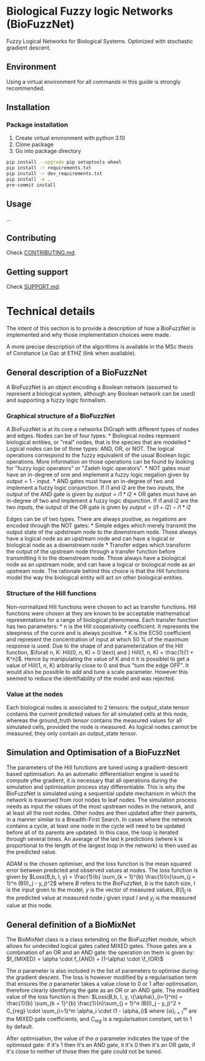 # Biological Fuzzy logic Networks (BioFuzzNet)

Fuzzy Logical Networks for Biological Systems. Optimized with stochastic gradient descent.

## Environment
Using a virtual environment for all commands in this guide is strongly recommended.

## Installation

### Package installation
1. Create virtual environment with python 3.10
2. Clone package
3. Go into package directory

```sh
pip install --upgrade pip setuptools wheel
pip install -r requirements.txt
pip install -r dev_requirements.txt
pip install -e .
pre-commit install
```

## Usage
...

## Contributing

Check [CONTRIBUTING.md](.github/CONTRIBUTING.md).

## Getting support

Check [SUPPORT.md](.github/SUPPORT.md).

# Technical details

The intent of this section is to provide a description of how a BioFuzzNet is implemented and why those implementation choices were made.

A more precise description of the algorithms is available in the MSc thesis of Constance Le Gac at ETHZ (link when available).

## General description of a BioFuzzNet

A BioFuzzNet is an object encoding a Boolean network (assumed to represent a biological system, although any Boolean network can be used) and supporting a fuzzy logic formalism.

### Graphical structure of a BioFuzzNet

A BioFuzzNet is at its core a networkx DiGraph with different types of nodes and edges.
Nodes can be of four types:
    * Biological nodes represent biological entities, or "real" nodes, that is the species that are modelled
    * Logical nodes can be of three types: AND, OR, or NOT. The logical operations correspond to the fuzzy equivalent of the usual Boolean logic operations. More information on those operations can be found by looking for "fuzzy logic operators" or "Zadeh logic operators".
        * NOT gates must have an in-degree of one and implement a fuzzy logic negation given by output = 1 - input.
        * AND gates must have an in-degree of two and implement a fuzzy logic conjunction. If i1 and i2 are the two inputs, the output of the AND gate is given by $output = i1 * i2$
        * OR gates must have an in-degree of two and implement a fuzzy logic disjunction. If i1 and i2 are the two inputs, the output of the OR gate is given by $output = (i1 + i2)- i1 * i2$

Edges can be of two types. There are always positive, as negations are encoded through the NOT gates:
    * Simple edges which merely transmit the output state of the updstream node to the downstream node. Those always have a logical node as an upstream node and can have a logical or biological node as a downstream node
    * Transfer edges which transform the output of the upstream node through a transfer function before transmitting it to the downstream node. Those always have a biological node as an upstream node, and can have a logical or biological node as an upstream node.
The rationale behind this choice is that the Hill functions model the way the biological entity will act on other biological entities.

### Structure of the Hill functions

Non-normalized Hill functions were chosen to act as transfer functions. Hill functions were chosen at they are known to be acceptable mathematical representations for a range of biological phenomena.
Each transfer function has two parameters:
    * n is the Hill cooperativity coefficient. It represents the steepness of the curve and is always positive.
    * K is the EC50 coefficient and represent the concentration of input at which 50 \% of the maximum response is used.
Due to the shape of and parameterization of the Hill function, $\forall n, K: Hill(0, n, K) = 0 \text{ and } Hill(1, n, K) = \frac{1}{1 + K^n}$. Hence by manipulating the value of K and n it is possiblel to get a value of Hill(1, n, K) arbitrarily close to 0 and thus "turn the edge OFF".
It would also be possible to add and tune a scale parameter. However this seemed to reduce the identifiability of the model and was rejected.

### Value at the nodes
Each biological nodes is associated to 2 tensors: the output_state tensor contains the current predicted values for all simulated cells at this node, whereas the ground_truth tensor contains the measured values for all simulated cells, provided the node is measured.
As logical nodes cannot be measured, they only contain an output_state tensor.

## Simulation and Optimisation of a BioFuzzNet

The parameters of the Hill functions are tuned using a gradient-descent based optimisation. As an automatic differentiation engine is used to compute ythe gradient, it is necessary that all operations during the simulation and optimisation process stay differentiable. This is why the BioFuzzNet is simulated using a sequential update mechanism in which the network is traversed from root nodes to leaf nodes.
The simulation process needs as input the values of the most upstream nodes in the network, and at least all the root nodes. Other nodes are then updated after their parents, in a manner similar to a Breadth-First Search. In cases where the network contains a cycle, at least one node in the cycle will need to be updated before all of its parents are updated. In this case, the loop is iterated through several times. An average of the last k predictions (where k is proportional to the length of the largest loop in the network) is then used as the predicted value.

ADAM is the chosen optimiser, and the loss function is the mean squared error between predicted and observed values at nodes.
The loss function is given by $Loss(B,b, I, y) = \frac{1}{b} \sum_{k = 1}^{b} \frac{1}{n}\sum_{j = 1}^n (B(I)_j - y_j)^2$ where $B$ refers to the BioFuzzNet, $b$ is the batch size,  $I$ is the input given to the model, $y$ is the vector of measured values, $B(I)_j$ is the predicted value at measured node $j$ given input $I$ and $y_j$ is the measured value at this node.


## General definition of a BioMixNet

The BioMixNet class is a class extending on the BioFuzzNet module, which allows for undecided logical gates called MIXED gates. Those gates are a combination of an OR and an AND gate: the operation on them is given by:
$f_{MIXED} = \alpha \cdot f_{AND} + (1-\alpha) \cdot \f_{OR}$

The $\alpha$ parameter is also included in the list of parameters to optimise during the gradient descent. The loss is however modified by a regularisation term that ensures the $\alpha$ parameter takes a value close to 0 or 1 after optimisation, therefore clearly identifying the gate as an OR or an AND gate. The modified value of the loss function is then:
$Loss(B,b, I, y, \{\alpha\}_{i=1}^m) = \frac{1}{b} \sum_{k = 1}^{b} \frac{1}{n}\sum_{j = 1}^n (B(I)_j - y_j)^2  + C_{reg} \cdot \sum_{i=1}^m \alpha_i \cdot (1 - \alpha_i)$
where $\{\alpha\}_{i=1}^m$ are the MIXED gate coefficients, and $C_{reg}$ is a regularisation constant, set to 1 by default.


After optimisation, the value of the $\alpha$ parameter indicates the type of the optimised gate: if it's 1 then it's an AND gate, it it's 0 then it's an OR gate, if it's close to neither of those then the gate could not be tuned.
